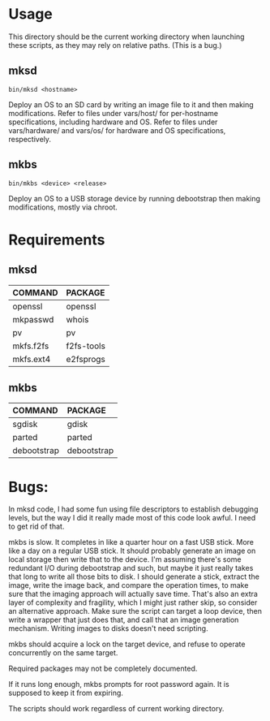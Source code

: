 # Usage

This directory should be the current working directory when launching these scripts, as they may rely on relative paths.  (This is a bug.)

## mksd

    bin/mksd <hostname>

Deploy an OS to an SD card by writing an image file to it and then making modifications.  Refer to files under vars/host/ for per-hostname specifications, including hardware and OS.  Refer to files under vars/hardware/ and vars/os/ for hardware and OS specifications, respectively.

## mkbs

    bin/mkbs <device> <release>

Deploy an OS to a USB storage device by running debootstrap then making modifications, mostly via chroot.

# Requirements

## mksd

| COMMAND     | PACKAGE     |
| :------     | :------     |
| openssl     | openssl     |
| mkpasswd    | whois       |
| pv          | pv          |
| mkfs.f2fs   | f2fs-tools  |
| mkfs.ext4   | e2fsprogs   |

## mkbs
| COMMAND     | PACKAGE     |
| :------     | :------     |
| sgdisk      | gdisk       |
| parted      | parted      |
| debootstrap | debootstrap |

# Bugs:

In mksd code, I had some fun using file descriptors to establish debugging
levels, but the way I did it really made most of this code look awful.  I need
to get rid of that.

mkbs is slow.  It completes in like a quarter hour on a fast USB stick.  More
like a day on a regular USB stick.  It should probably generate an image on
local storage then write that to the device.  I'm assuming there's some
redundant I/O during debootstrap and such, but maybe it just really takes that
long to write all those bits to disk.  I should generate a stick, extract the
image, write the image back, and compare the operation times, to make sure that
the imaging approach will actually save time.  That's also an extra layer of
complexity and fragility, which I might just rather skip, so consider an
alternative approach.  Make sure the script can target a loop device, then
write a wrapper that just does that, and call that an image generation
mechanism.  Writing images to disks doesn't need scripting.

mkbs should acquire a lock on the target device, and refuse to operate
concurrently on the same target.

Required packages may not be completely documented.

If it runs long enough, mkbs prompts for root password again.  It is supposed
to keep it from expiring.

The scripts should work regardless of current working directory.
